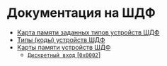 # Документация на ШДФ

- [Карта памяти заданных типов устройств ШДФ](devices-map.md)
- [Типы (коды) устройств ШДФ](device-types.md)
- [Карты памяти устройств ШДФ](maps/)
  - [`Дискретный вход` [`0x0002`]](maps/di%20[0002].md)
